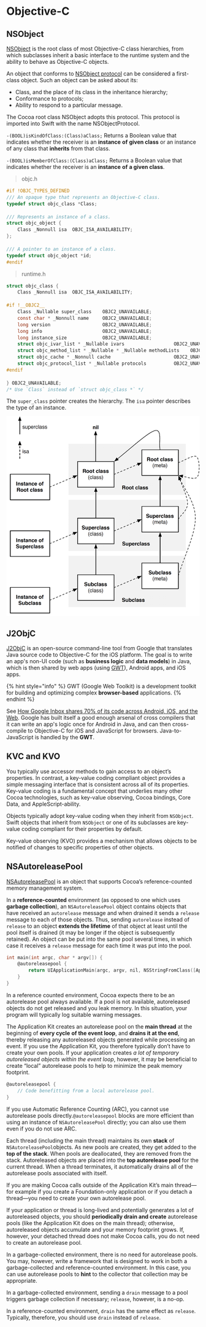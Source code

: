 # Objective-C

## NSObject

​[NSObject](https://developer.apple.com/documentation/objectivec/nsobject?language=objc) is the root class of most Objective-C class hierarchies, from which subclasses inherit a basic interface to the runtime system and the ability to behave as Objective-C objects.

An object that conforms to [NSObject protocol](https://developer.apple.com/documentation/objectivec/1418956-nsobject) can be considered a first-class object. Such an object can be asked about its: 

* Class, and the place of its class in the inheritance hierarchy;
* Conformance to protocols;
* Ability to respond to a particular message. 

The Cocoa root class NSObject adopts this protocol. This protocol is imported into Swift with the name NSObjectProtocol.

`-(BOOL)isKindOfClass:(Class)aClass;` Returns a Boolean value that indicates whether the receiver is an **instance** **of** **given class** or an instance of any class that **inherits** from that class.

`-(BOOL)isMemberOfClass:(Class)aClass;` Returns a Boolean value that indicates whether the receiver is an **instance** **of** **a given class**.

> objc.h

```c
#if !OBJC_TYPES_DEFINED
/// An opaque type that represents an Objective-C class.
typedef struct objc_class *Class;

/// Represents an instance of a class.
struct objc_object {
    Class _Nonnull isa  OBJC_ISA_AVAILABILITY;
};

/// A pointer to an instance of a class.
typedef struct objc_object *id;
#endif
```

> runtime.h

```c
struct objc_class {
    Class _Nonnull isa  OBJC_ISA_AVAILABILITY;

#if !__OBJC2__
    Class _Nullable super_class    OBJC2_UNAVAILABLE;
    const char * _Nonnull name     OBJC2_UNAVAILABLE;
    long version                   OBJC2_UNAVAILABLE;
    long info                      OBJC2_UNAVAILABLE;
    long instance_size             OBJC2_UNAVAILABLE;
    struct objc_ivar_list * _Nullable ivars                  OBJC2_UNAVAILABLE;
    struct objc_method_list * _Nullable * _Nullable methodLists    OBJC2_UNAVAILABLE;
    struct objc_cache * _Nonnull cache                       OBJC2_UNAVAILABLE;
    struct objc_protocol_list * _Nullable protocols          OBJC2_UNAVAILABLE;
#endif

} OBJC2_UNAVAILABLE;
/* Use `Class` instead of `struct objc_class *` */
```

The `super_class` pointer creates the hierarchy. The `isa` pointer describes the type of an instance.

![](../.gitbook/assets/screen-shot-2018-08-05-at-15.33.19.png)

## J2ObjC

[J2ObjC](https://developers.google.com/j2objc/) is an open-source command-line tool from Google that translates Java source code to Objective-C for the iOS platform. The goal is to write an app's non-UI code \(such as **business logic** and **data models**\) in Java, which is then shared by web apps \(using [GWT](http://www.gwtproject.org/)\), Android apps, and iOS apps.

{% hint style="info" %}
GWT \(Google Web Toolkit\) is a development toolkit for building and optimizing complex **browser-based** applications.
{% endhint %}

See [How Google Inbox shares 70% of its code across Android, iOS, and the Web](https://arstechnica.com/information-technology/2014/11/how-google-inbox-shares-70-of-its-code-across-android-ios-and-the-web/). Google has built itself a good enough arsenal of cross compilers that it can write an app's logic once for Android in Java, and can then cross-compile to Objective-C for iOS and JavaScript for browsers. Java-to-JavaScript is handled by the **GWT**.

## KVC and KVO

You typically use accessor methods to gain access to an object’s properties. In contrast, a key-value coding compliant object provides a simple messaging interface that is consistent across all of its properties. Key-value coding is a fundamental concept that underlies many other Cocoa technologies, such as key-value observing, Cocoa bindings, Core Data, and AppleScript-ability.

Objects typically adopt key-value coding when they inherit from `NSObject`. Swift objects that inherit from `NSObject` or one of its subclasses are key-value coding compliant for their properties by default.

Key-value observing \(KVO\) provides a mechanism that allows objects to be notified of changes to specific properties of other objects.

## NSAutoreleasePool

[NSAutoreleasePool](https://developer.apple.com/documentation/foundation/nsautoreleasepool?language=objc) is an object that supports Cocoa’s reference-counted memory management system.

In a **reference-counted** environment \(as opposed to one which uses **garbage collection**\), an `NSAutoreleasePool` object contains objects that have received an `autorelease` message and when drained it sends a `release` message to each of those objects. Thus, sending `autorelease` instead of `release` to an object **extends the lifetime** of that object at least until the pool itself is drained \(it may be longer if the object is subsequently retained\). An object can be put into the same pool several times, in which case it receives a `release` message for each time it was put into the pool.

```objectivec
int main(int argc, char * argv[]) {
    @autoreleasepool {
        return UIApplicationMain(argc, argv, nil, NSStringFromClass([AppDelegate class]));
    }
}
```

In a reference counted environment, Cocoa expects there to be an autorelease pool always available. If a pool is not available, autoreleased objects do not get released and you leak memory. In this situation, your program will typically log suitable warning messages.

The Application Kit creates an autorelease pool on the **main thread** at the beginning of **every cycle** **of the event loop**, and **drains it at the end**, thereby releasing any autoreleased objects generated while processing an event. If you use the Application Kit, you therefore typically don’t have to create your own pools. If your application creates _a lot of temporary autoreleased objects within the event loop_, however, it may be beneficial to create “local” autorelease pools to help to minimize the peak memory footprint.

```objectivec
@autoreleasepool {
    // Code benefitting from a local autorelease pool.
}
```

If you use Automatic Reference Counting \(ARC\), you cannot use autorelease pools directly.`@autoreleasepool` blocks are more efficient than using an instance of `NSAutoreleasePool` directly; you can also use them even if you do not use ARC.

Each thread \(including the main thread\) maintains its own **stack** of `NSAutoreleasePool`objects. As new pools are created, they get added to the **top of the stack**. When pools are deallocated, they are removed from the stack. Autoreleased objects are placed into the **top autorelease pool** for the current thread. When a thread terminates, it automatically drains all of the autorelease pools associated with itself.

If you are making Cocoa calls outside of the Application Kit’s main thread—for example if you create a Foundation-only application or if you detach a thread—you need to create your own autorelease pool.

If your application or thread is long-lived and potentially generates a lot of autoreleased objects, you should **periodically drain and create** autorelease pools \(like the Application Kit does on the main thread\); otherwise, autoreleased objects accumulate and your memory footprint grows. If, however, your detached thread does not make Cocoa calls, you do not need to create an autorelease pool.

In a garbage-collected environment, there is no need for autorelease pools. You may, however, write a framework that is designed to work in both a garbage-collected and reference-counted environment. In this case, you can use autorelease pools to **hint** to the collector that collection may be appropriate.

In a garbage-collected environment, sending a `drain` message to a pool triggers garbage collection if necessary; `release`, however, is a no-op.

In a reference-counted environment, `drain` has the same effect as `release`. Typically, therefore, you should use `drain` instead of `release`.

